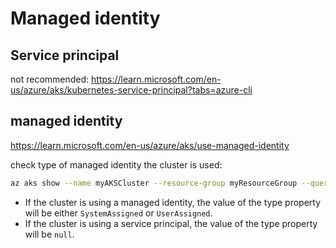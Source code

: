 # Managed identity

## Service principal
not recommended:
https://learn.microsoft.com/en-us/azure/aks/kubernetes-service-principal?tabs=azure-cli

## managed identity
https://learn.microsoft.com/en-us/azure/aks/use-managed-identity

check type of managed identity the cluster is used:
```sh
az aks show --name myAKSCluster --resource-group myResourceGroup --query identity.type --output tsv 
```
- If the cluster is using a managed identity, the value of the type property will be either `SystemAssigned` or `UserAssigned`.
- If the cluster is using a service principal, the value of the type property will be `null`. 
